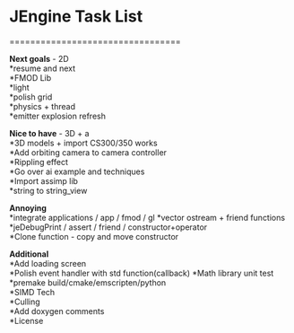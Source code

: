 # JEngine Task List

=================================

**Next goals** - 2D  
*resume and next  
*FMOD Lib  
*light  
*polish grid  
*physics + thread  
*emitter explosion refresh  

**Nice to have** - 3D + a  
*3D models + import CS300/350 works  
*Add orbiting camera to camera controller  
*Rippling effect  
*Go over ai example and techniques  
*Import assimp lib  
*string to string_view  

**Annoying**  
*integrate applications / app / fmod / gl
*vector ostream + friend functions  
*jeDebugPrint / assert / friend / constructor+operator  
*Clone function - copy and move constructor  
  
**Additional**  
*Add loading screen  
*Polish event handler with std function(callback)
*Math library unit test  
*premake build/cmake/emscripten/python  
*SIMD Tech  
*Culling  
*Add doxygen comments  
*License
